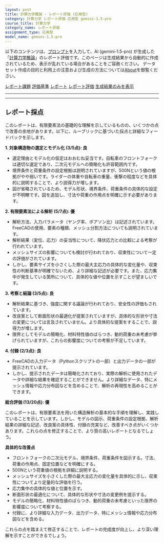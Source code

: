 ```yaml
---
layout: post
title: 計算力学概論 - レポート評価 (応用型)
category: 計算力学 レポート評価 応用型 gemini-1.5-pro
course_title: 計算力学
category_name: レポート評価
assignment_type: 応用型
model_name: gemini-1.5-pro
---
```


以下のコンテンツは、[プロンプト](http://127.0.0.1:8000/generated/計算力学/gemini-1.5-pro/prompt_レポート評価-応用型.md)を入力して、AI (gemini-1.5-pro) が生成した「[計算力学概論](/contents/計算力学/)」のレポート評価です。このページは生成結果から自動的に作成されているため、表示が乱れている場合があることをご容赦ください。
データセット作成の目的と利用上の注意および生成の方法については[About](/About)を御覧ください。

[レポート課題](../レポート課題-応用型)
[評価基準](../評価基準-応用型)
[レポート](../レポート-応用型)
[レポート評価](../レポート評価-応用型)
[生成結果のみを表示](http://127.0.0.1:8000/generated/計算力学/gemini-1.5-pro/レポート評価-応用型.md)
  

***
***
  
## レポート採点

このレポートは、有限要素法の基礎的な理解を示しているものの、いくつかの点で改善の余地があります。以下に、ルーブリックに基づいた採点と詳細なフィードバックを示します。

**1. 対象構造物の選定とモデル化 (3/5点): 良**

* 選定理由とモデル化の仮定はおおむね妥当です。自転車のフロントフォークは適切な選定であり、二次元モデルへの簡略化も許容範囲内です。
* 境界条件と荷重条件の設定根拠は説明されていますが、500Nという値の根拠がやや弱いです。ライダーの体重や自転車の重量、衝撃の程度などを具体的に説明することで、より説得力が増します。
* 図が省略されているため、モデル形状、境界条件、荷重条件の具体的な設定が不明瞭です。図を追加し、寸法や荷重の作用点を明確に示す必要があります。

**2. 有限要素法による解析 (5/7点): 優**

* 解析方法、入力パラメータ（ヤング率、ポアソン比）は記述されています。FreeCADの使用、要素の種類、メッシュ分割方法についても説明されています。
* 解析結果（変位、応力）の妥当性について、降伏応力との比較による考察が行われています。
* メッシュサイズの影響についても検討が行われており、収束性について一定の評価がされています。
* しかし、要素サイズを小さくした際の最大主応力の具体的な変化量や、収束性の判断基準が明確でないため、より詳細な記述が必要です。また、応力集中が発生している箇所について、具体的な値や位置を示すことが望ましいです。

**3. 考察と結論 (3/5点): 良**

* 解析結果に基づき、強度に関する議論が行われており、安全性の評価もされています。
* 改良案として断面形状の最適化が提案されていますが、具体的な形状や寸法の変更については言及されていません。より具体的な提案をすることで、説得力が増します。
* 限界としてモデルの簡略化、材料特性値のばらつき、動的荷重の未考慮が挙げられていますが、これらの影響度についての考察が不足しています。

**4. 付録 (2/3点): 良**

* FreeCADの入力データ（Pythonスクリプトの一部）と出力データの一部が提示されています。
* しかし、提示されたデータは簡略化されており、実際の解析に使用されたデータや詳細な結果を確認することができません。より詳細なデータ、特にメッシュ情報や応力分布図などを含めることで、解析の再現性を高めることができます。


**総合評価 (13/20点): 優**

このレポートは、有限要素法を用いた構造解析の基本的な手順を理解し、実践していることを示しています。しかし、モデルの図示、荷重条件の設定根拠、解析結果の詳細な記述、改良案の具体性、付録の充実など、改善すべき点がいくつかあります。これらの点を修正することで、より質の高いレポートとなるでしょう。


**具体的な改善点**

* フロントフォークの二次元モデル、境界条件、荷重条件を図示する。寸法、荷重の作用点、固定位置などを明確にする。
* 500Nという荷重値の根拠を詳細に説明する。
* メッシュサイズを小さくした際の最大主応力の変化量を具体的に示し、収束性についてより定量的な評価を行う。
* 応力集中の具体的な値と位置を示す。
* 断面形状の最適化について、具体的な形状や寸法の変更例を提示する。
* モデルの簡略化、材料特性値のばらつき、動的荷重の未考慮といった限界の影響度について考察する。
* 付録に、より詳細な入力データ、出力データ、特にメッシュ情報や応力分布図などを含める。


これらの点を踏まえて修正することで、レポートの完成度が向上し、より深い理解を示すことができるでしょう。
